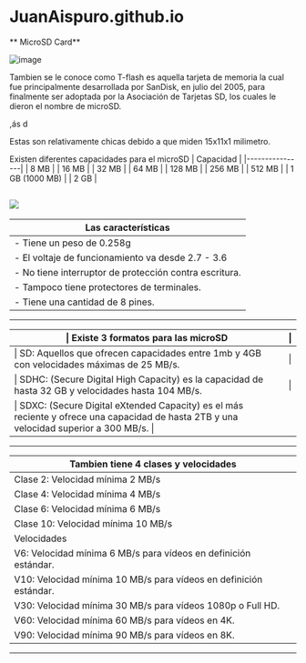 # JuanAispuro.github.io



** MicroSD Card** 

![image](https://user-images.githubusercontent.com/99299950/191139459-d1859e03-a956-4c62-b657-648c61aeb58a.png)

Tambien se le conoce como T-flash es aquella tarjeta de memoria la cual fue principalmente desarrollada por SanDisk, en julio del 2005, para finalmente ser adoptada por la Asociación de Tarjetas SD, los cuales le dieron el nombre de microSD.

,ás d

Estas son relativamente chicas debido a que miden 15x11x1 milimetro.

Existen diferentes capacidades para el microSD 
| Capacidad      |
|----------------|
|  8 MB          |
| 16 MB          |
| 32 MB          |
| 64 MB          |
| 128 MB         |
| 256 MB         |
| 512 MB         |
| 1 GB (1000 MB) |
| 2 GB           |

![](https://upload.wikimedia.org/wikipedia/commons/thumb/5/5a/Adaptador_MicroSD.png/330px-Adaptador_MicroSD.png)
--------------------------------------------------------------------
| Las características                                    |
|--------------------------------------------------------|
| - Tiene un peso de 0.258g                              |
| - El voltaje de funcionamiento va desde 2.7 - 3.6      |
| - No tiene interruptor de protección contra escritura. |
| - Tampoco tiene protectores de terminales.             |
| - Tiene una cantidad de 8 pines.                       |


--------------------------------------------------------------------
| \| Existe 3 formatos para las microSD                                                                                                      | \| |
|--------------------------------------------------------------------------------------------------------------------------------------------|----|
| \| SD: Aquellos que ofrecen capacidades entre 1mb y 4GB con velocidades máximas de 25 MB/s.                                                | \| |
| \| SDHC: (Secure Digital High Capacity) es la capacidad de hasta 32 GB y velocidades hasta 104 MB/s.                                       | \| |
| \| SDXC: (Secure Digital eXtended Capacity) es el más reciente y ofrece una capacidad de hasta 2TB y una velocidad superior a 300 MB/s. \| |    |


--------------------------------------------------------------------
| Tambien tiene 4 clases y velocidades                              |
|-------------------------------------------------------------------|
| Clase 2: Velocidad mínima 2 MB/s                                  |
| Clase 4: Velocidad mínima 4 MB/s                                  |
| Clase 6: Velocidad mínima 6 MB/s                                  |
| Clase 10: Velocidad mínima 10 MB/s                                |
| Velocidades                                                       |
| V6: Velocidad mínima 6 MB/s para vídeos en definición estándar.   |
| V10: Velocidad mínima 10 MB/s para vídeos en definición estándar. |
| V30: Velocidad mínima 30 MB/s para vídeos 1080p o Full HD.        |
| V60: Velocidad mínima 60 MB/s para vídeos en 4K.                  |
| V90: Velocidad mínima 90 MB/s para vídeos en 8K.                  |

--------------------------------------------------------------------
